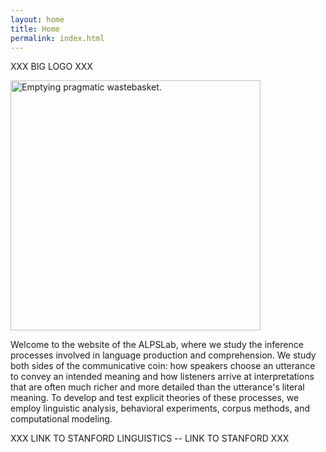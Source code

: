 ```yaml
---
layout: home
title: Home
permalink: index.html
---
```


XXX BIG LOGO XXX

<img alt="Emptying pragmatic wastebasket." src="{{site.url}}{{site.baseurl}}/images/research/alpslogo.png" width="400px"/>

Welcome to the website of the ALPSLab, where we study the inference processes involved in language production and comprehension. We study both sides of the communicative coin: how speakers choose an utterance to convey an intended meaning and how listeners arrive at interpretations that are often much richer and more detailed than the utterance's literal meaning. To develop and test explicit theories of these processes, we employ linguistic analysis, behavioral experiments, corpus methods, and computational modeling.

XXX LINK TO STANFORD LINGUISTICS -- LINK TO STANFORD XXX

